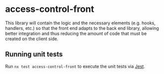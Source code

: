 # access-control-front

This library will contain the logic and the necessary elements (e.g. hooks, handlers, etc.) so that the front end adapts to the back end library, allowing better integration and thus reducing the amount of code that must be created on the client side.

## Running unit tests

Run `nx test access-control-front` to execute the unit tests via [Jest](https://jestjs.io).

